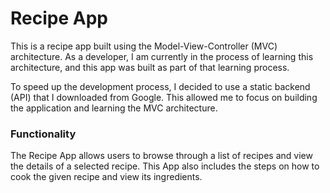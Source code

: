 # Recipe App

This is a recipe app built using the Model-View-Controller (MVC) architecture.
As a developer, I am currently in the process of learning this architecture, and this app was built as part of that learning process.

To speed up the development process, I decided to use a static backend (API) that I downloaded from Google.
This allowed me to focus on building the application and learning the MVC architecture.

### Functionality

The Recipe App allows users to browse through a list of recipes and view the details of a selected recipe.
This App also includes the steps on how to cook the given recipe and view its ingredients.
